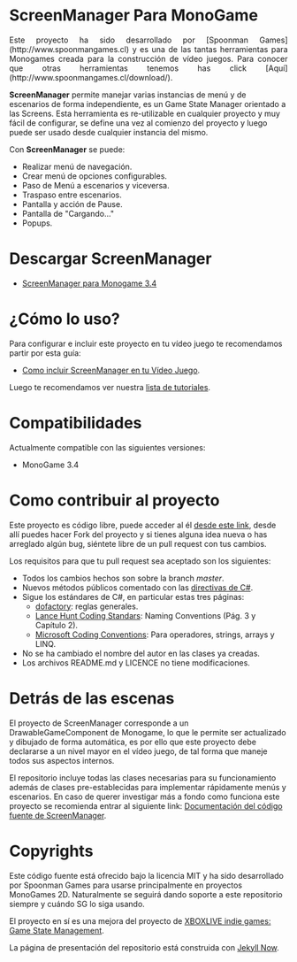 # ScreenManager Para MonoGame

<p align="justify">
Este proyecto ha sido desarrollado por [Spoonman Games](http://www.spoonmangames.cl) y es una de las tantas herramientas para Monogames creada para la construcción de vídeo juegos. Para conocer que otras herramientas tenemos has click [Aquí](http://www.spoonmangames.cl/download/).

**ScreenManager** permite manejar varias instancias de menú y de escenarios de forma independiente, es un Game State Manager orientado a las Screens. Esta herramienta es re-utilizable en cualquier proyecto y muy fácil de configurar, se define una vez al comienzo del proyecto y luego puede ser usado desde cualquier instancia del mismo.

Con **ScreenManager** se puede:

* Realizar menú de navegación.
* Crear menú de opciones configurables.
* Paso de Menú a escenarios y viceversa.
* Traspaso entre escenarios.
* Pantalla y acción de Pause.
* Pantalla de "Cargando..."
* Popups.

# Descargar ScreenManager

* [ScreenManager para Monogame 3.4](https://github.com/SpoonmanGames/MonoGame-ScreenManager/releases/tag/v1.0)

# ¿Cómo lo uso?

Para configurar e incluir este proyecto en tu vídeo juego te recomendamos partir por esta guía:

* [Como incluir ScreenManager en tu Vídeo Juego](www.spoonmangames.cl/MonoGame-ScreenManager/tutoriales/implementacion/).

Luego te recomendamos ver nuestra [lista de tutoriales](www.spoonmangames.cl/MonoGame-ScreenManager/tutoriales/).

# Compatibilidades

Actualmente compatible con las siguientes versiones:

* MonoGame 3.4

# Como contribuir al proyecto

Este proyecto es código libre, puede acceder al él [desde este link](https://github.com/SpoonmanGames/MonoGame-ScreenManager/tree/master), desde allí puedes hacer Fork del proyecto y si tienes alguna idea nueva o has arreglado algún bug, siéntete libre de un pull request con tus cambios.

Los requisitos para que tu pull request sea aceptado son los siguientes:

* Todos los cambios hechos son sobre la branch *master*.
* Nuevos métodos públicos comentado con las [directivas de C#](https://msdn.microsoft.com/en-us/library/2d6dt3kf.aspx).
* Sigue los estándares de C#, en particular estas tres páginas:
    * [dofactory](http://www.dofactory.com/reference/csharp-coding-standards): reglas generales.
    * [Lance Hunt Coding Standars](http://se.inf.ethz.ch/old/teaching/ss2007/251-0290-00/project/CSharpCodingStandards.pdf): Naming Conventions (Pág. 3 y Capítulo 2).
    * [Microsoft Coding Conventions](https://msdn.microsoft.com/en-us/library/ff926074.aspx): Para operadores, strings, arrays y LINQ.
* No se ha cambiado el nombre del autor en las clases ya creadas.
* Los archivos README.md y LICENCE no tiene modificaciones.

# Detrás de las escenas

El proyecto de ScreenManager corresponde a un DrawableGameComponent de Monogame, lo que le permite ser actualizado y dibujado de forma automática, es por ello que este proyecto debe declararse a un nivel mayor en el vídeo juego, de tal forma que maneje todos sus aspectos internos.

El repositorio incluye todas las clases necesarias para su funcionamiento además de clases pre-establecidas para implementar rápidamente menús y escenarios. En caso de querer investigar más a fondo como funciona este proyecto se recomienda entrar al siguiente link: [Documentación del código fuente de ScreenManager](http://www.spoonmangames.cl/MonoGame-ScreenManager/doc).

# Copyrights

Este código fuente está ofrecido bajo la licencia MIT y ha sido desarrollado por Spoonman Games para usarse principalmente en proyectos
MonoGames 2D. Naturalmente se seguirá dando soporte a este repositorio siempre y cuándo SG lo siga usando.

El proyecto en sí es una mejora del proyecto de [XBOXLIVE indie games: Game State Management](http://xbox.create.msdn.com/en-US/education/catalog/sample/game_state_management).

La página de presentación del repositorio está construida con [Jekyll Now](https://github.com/Theby/jekyll-now).
